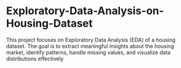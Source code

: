 # Exploratory-Data-Analysis-on-Housing-Dataset
This project focuses on Exploratory Data Analysis (EDA) of a housing dataset. The goal is to extract meaningful insights about the housing market, identify patterns, handle missing values, and visualize data distributions effectively
